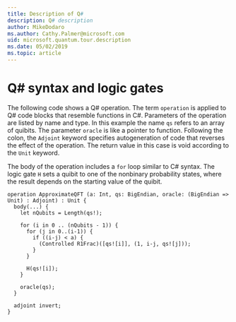 ```yaml
---
title: Description of Q#
description: Q# description
author: MikeDodaro
ms.author: Cathy.Palmer@microsoft.com
uid: microsoft.quantum.tour.description
ms.date: 05/02/2019
ms.topic: article
---
```


# Q# syntax and logic gates

The following code shows a Q# operation.  The term `operation` is applied to Q# code blocks that resemble functions in C#. Parameters of the operation are listed by name and type. In this example the name `qs` refers to an array of quibits. The parameter `oracle` is like a pointer to function. Following the colon, the `Adjoint` keyword specifies autogeneration of code that reverses the effect of the operation.  The return value in this case is void according to the `Unit` keyword.

The body of the operation includes a `for` loop similar to C# syntax.  The logic gate `H` sets a quibit to one of the nonbinary probability states, where the result depends on the starting value of the quibit.

````
operation ApproximateQFT (a: Int, qs: BigEndian, oracle: (BigEndian => Unit) : Adjoint) : Unit {
  body(...) {
    let nQubits = Length(qs!);

    for (i in 0 .. (nQubits - 1)) {
      for (j in 0..(i-1)) {
        if ((i-j) < a) {
          (Controlled R1Frac)([qs![i]], (1, i-j, qs![j]));
        }
      }

      H(qs![i]);
    }

    oracle(qs);
  }

  adjoint invert;
}

````
